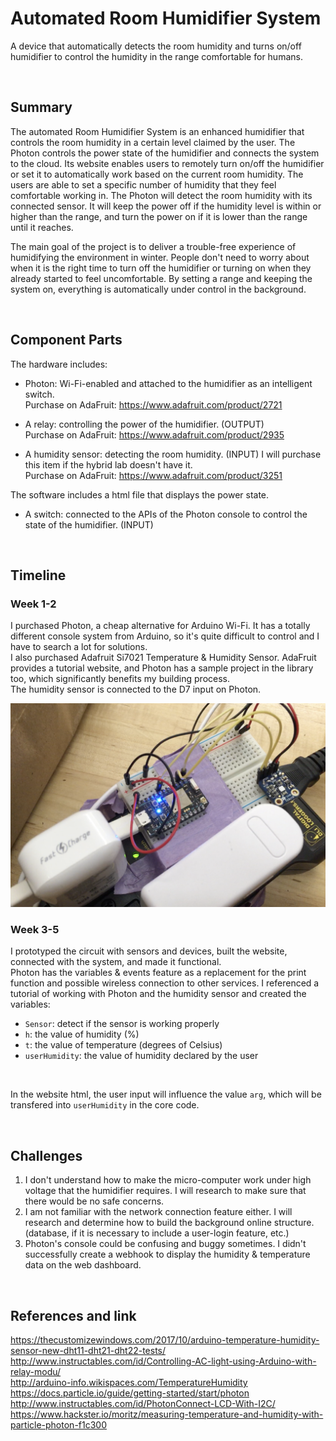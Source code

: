 # Automated Room Humidifier System

A device that automatically detects the room humidity and turns on/off humidifier to control the humidity in the range comfortable for humans. 

<br/>

## Summary

The automated Room Humidifier System is an enhanced humidifier that controls the room humidity in a certain level claimed by the user. The Photon controls the power state of the humidifier and connects the system to the cloud. Its website enables users to remotely turn on/off the humidifier or set it to automatically work based on the current room humidity. The users are able to set a specific number of humidity that they feel comfortable working in. The Photon will detect the room humidity with its connected sensor. It will keep the power off if the humidity level is within or higher than the range, and turn the power on if it is lower than the range until it reaches. 

The main goal of the project is to deliver a trouble-free experience of humidifying the environment in winter. People don't need to worry about when it is the right time to turn off the humidifier or turning on when they already started to feel uncomfortable. By setting a range and keeping the system on, everything is automatically under control in the background. 

<br/>

## Component Parts

The hardware includes:

- Photon: Wi-Fi-enabled and attached to the humidifier as an intelligent switch. <br/>
Purchase on AdaFruit: https://www.adafruit.com/product/2721 <br/>

- A relay: controlling the power of the humidifier. (OUTPUT) <br/>
Purchase on AdaFruit: https://www.adafruit.com/product/2935 <br/>

- A humidity sensor: detecting the room humidity. (INPUT) I will purchase this item if the hybrid lab doesn't have it. <br/>
Purchase on AdaFruit: https://www.adafruit.com/product/3251 <br/>

The software includes a html file that displays the power state.

- A switch: connected to the APIs of the Photon console to control the state of the humidifier. (INPUT)

<br/>

## Timeline

### Week 1-2
I purchased Photon, a cheap alternative for Arduino Wi-Fi. It has a totally different console system from Arduino, so it's quite difficult to control and I have to search a lot for solutions. <br/>
I also purchased Adafruit Si7021 Temperature & Humidity Sensor. AdaFruit provides a tutorial website, and Photon has a sample project in the library too, which significantly benefits my building process. <br/>
The humidity sensor is connected to the D7 input on Photon. <br/>


![](https://github.com/Spidmax/p-and-e-final-project-fall-2017/blob/master/circuit.png)

### Week 3-5
I prototyped the circuit with sensors and devices, built the website, connected with the system, and made it functional. <br/>
Photon has the variables & events feature as a replacement for the print function and possible wireless connection to other services. I referenced a tutorial of working with Photon and the humidity sensor and created the variables:
  - `Sensor`: detect if the sensor is working properly <br/>
  - `h`: the value of humidity (%) <br/>
  - `t`: the value of temperature (degrees of Celsius) <br/>
  - `userHumidity`: the value of humidity declared by the user <br/>
<br/>

In the website html, the user input will influence the value `arg`, which will be transfered into `userHumidity` in the core code. 
  


<br/>

## Challenges

1. I don't understand how to make the micro-computer work under high voltage that the humidifier requires. I will research to make sure that there would be no safe concerns.
2. I am not familiar with the network connection feature either. I will research and determine how to build the background online structure. (database, if it is necessary to include a user-login feature, etc.)
3. Photon's console could be confusing and buggy sometimes. I didn't successfully create a webhook to display the humidity & temperature data on the web dashboard. 

<br/>

## References and link

https://thecustomizewindows.com/2017/10/arduino-temperature-humidity-sensor-new-dht11-dht21-dht22-tests/ <br/>
http://www.instructables.com/id/Controlling-AC-light-using-Arduino-with-relay-modu/ <br/>
http://arduino-info.wikispaces.com/TemperatureHumidity <br/>
https://docs.particle.io/guide/getting-started/start/photon <br/>
http://www.instructables.com/id/PhotonConnect-LCD-With-I2C/ <br/>
https://www.hackster.io/moritz/measuring-temperature-and-humidity-with-particle-photon-f1c300

<br/>
